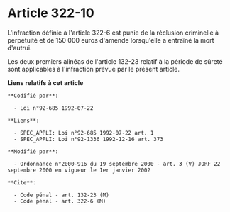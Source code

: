 # Article 322-10

L'infraction définie à l'article 322-6 est punie de la réclusion criminelle à perpétuité et de 150 000 euros d'amende
lorsqu'elle a entraîné la mort d'autrui.

Les deux premiers alinéas de l'article 132-23 relatif à la période de sûreté sont applicables à l'infraction prévue par le
présent article.

**Liens relatifs à cet article**

	**Codifié par**:

	  - Loi n°92-685 1992-07-22

	**Liens**:

	  - SPEC_APPLI: Loi n°92-685 1992-07-22 art. 1
	  - SPEC_APPLI: Loi n°92-1336 1992-12-16 art. 373

	**Modifié par**:

	  - Ordonnance n°2000-916 du 19 septembre 2000 - art. 3 (V) JORF 22 septembre 2000 en vigueur le 1er janvier 2002

	**Cite**:

	  - Code pénal - art. 132-23 (M)
	  - Code pénal - art. 322-6 (M)
